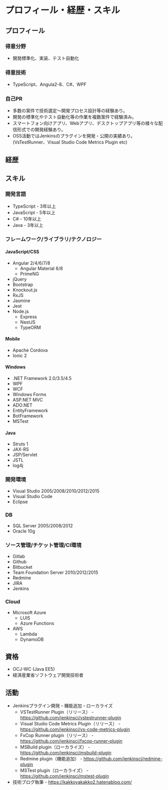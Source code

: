 # プロフィール・経歴・スキル

## プロフィール

### 得意分野

* 開発標準化、実装、テスト自動化

### 得意技術

* TypeScript、Angula2-8、C#、WPF

### 自己PR

* 多数の案件で技術選定～開発プロセス設計等の経験あり。
* 開発の標準化やテスト自動化等の作業を複数案件で経験済み。
* スマートフォン向けアプリ、Webアプリ、デスクトップアプリ等の様々な配信形式での開発経験あり。
* OSS活動ではJenkinsのプラグインを開発・公開の実績あり。(VsTestRunner、Visual Studio Code Metrics Plugin etc)

## 経歴



## スキル  

### 開発言語  

* TypeScript - 3年以上
* JavaScript - 5年以上
* C# - 10年以上
* Java - 3年以上

### フレームワーク/ライブラリ/テクノロジー  

#### JavaScript/CSS  

* Angular 2/4/6/7/8 
  * Angular Material 6/8 
  * PrimeNG
* jQuery
* Bootstrap 
* Knockout.js
* RxJS
* Jasmine
* Jest
* Node.js
  * Express 
  * NestJS
  * TypeORM

#### Mobile

* Apache Cordova
* Ionic 2

#### Windows 

* .NET Framework 2.0/3.5/4.5
* WPF
* WCF
* Windows Forms
* ASP.NET MVC
* ADO.NET
* EntityFramework
* BotFramework
* MSTest

#### Java

* Struts 1
* JAX-RS
* JSP/Servlet
* JSTL 
* log4j

### 開発環境  

* Visual Studio 2005/2008/2010/2012/2015 
* Visual Studio Code  
* Eclipse  

### DB

* SQL Server 2005/2008/2012  
* Oracle 10g

### ソース管理/チケット管理/CI環境

* Gitlab
* Github
* Bitbucket
* Team Foundation Server 2010/2012/2015
* Redmine
* JIRA
* Jenkins

### Cloud

* Microsoft Azure
  * LUIS
  * Azure Functions
* AWS
  * Lambda 
  * DynamoDB

## 資格  

* OCJ-WC (Java EE5)
* 経済産業省ソフトウェア開発技術者  

## 活動  

* Jenkinsプラグイン開発・機能追加・ローカライズ 
  * VSTestRunner Plugin（リリース） - https://github.com/jenkinsci/vstestrunner-plugin
  * Visual Studio Code Metrics Plugin（リリース） - https://github.com/jenkinsci/vs-code-metrics-plugin
  * FxCop Runner plugin（リリース） - https://github.com/jenkinsci/fxcop-runner-plugin
  * MSBuild plugin（ローカライズ） - https://github.com/jenkinsci/msbuild-plugin
  * Redmine plugin（機能追加） - https://github.com/jenkinsci/redmine-plugin
  * MSTest plugin（ローカライズ） - https://github.com/jenkinsci/mstest-plugin
* 技術ブログ執筆 - https://kakkoyakakko2.hatenablog.com/

